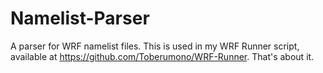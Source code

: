 # Namelist-Parser
A parser for WRF namelist files.
This is used in my WRF Runner script, available at https://github.com/Toberumono/WRF-Runner.
That's about it.
